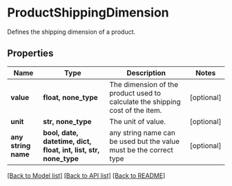 # ProductShippingDimension

Defines the shipping dimension of a product.

## Properties
Name | Type | Description | Notes
------------ | ------------- | ------------- | -------------
**value** | **float, none_type** | The dimension of the product used to calculate the shipping cost of the item. | [optional] 
**unit** | **str, none_type** | The unit of value. | [optional] 
**any string name** | **bool, date, datetime, dict, float, int, list, str, none_type** | any string name can be used but the value must be the correct type | [optional]

[[Back to Model list]](../README.md#documentation-for-models) [[Back to API list]](../README.md#documentation-for-api-endpoints) [[Back to README]](../README.md)


